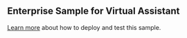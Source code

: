 ## Enterprise Sample for Virtual Assistant

[Learn more](https://aka.ms/enterprisenotificationssampledocs) about how to deploy and test this sample.
